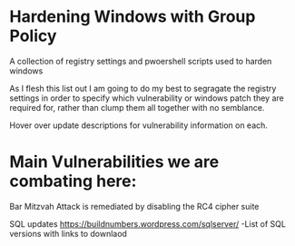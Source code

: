 # Hardening Windows with Group Policy
A collection of registry settings and pwoershell scripts used to harden windows

As I flesh this list out I am going to do my best to segragate the registry settings in order to specify which vulnerability or windows patch they are required for, rather than clump them all together with no semblance.

Hover over update descriptions for vulnerability information on each.

# Main Vulnerabilities we are combating here:
Bar Mitzvah Attack is remediated by disabling the RC4 cipher suite


SQL updates
https://buildnumbers.wordpress.com/sqlserver/ -List of SQL versions with links to downlaod
